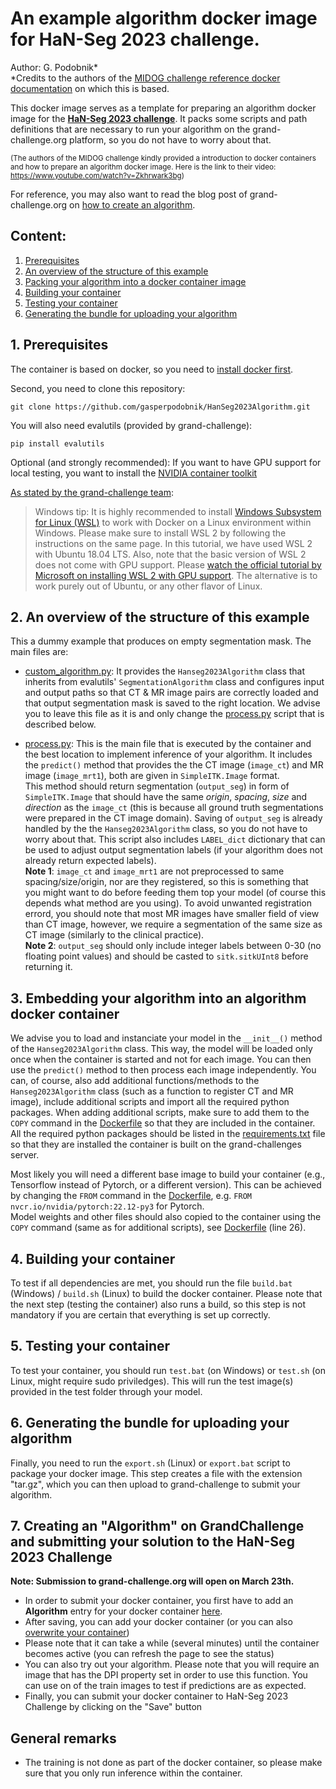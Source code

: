 # An example algorithm docker image for HaN-Seg 2023 challenge.

Author: G. Podobnik*\
*Credits to the authors of the [MIDOG challenge reference docker documentation](https://github.com/DeepPathology/MIDOG_reference_docker) on which this is based.

This docker image serves as a template for preparing an algorithm docker image for the **[HaN-Seg 2023 challenge](https://han-seg2023.grand-challenge.org/)**. It packs some scripts and path definitions that are necessary to run your algorithm on the grand-challenge.org platform, so you do not have to worry about that.

<sub>(The authors of the MIDOG challenge kindly provided a introduction to docker containers and how to prepare an algorithm docker image. Here is the link to their video: https://www.youtube.com/watch?v=Zkhrwark3bg)</sub>

For reference, you may also want to read the blog post of grand-challenge.org on [how to create an algorithm](https://grand-challenge.org/blogs/create-an-algorithm/).

## Content:
1. [Prerequisites](#prerequisites)
2. [An overview of the structure of this example](#overview)
3. [Packing your algorithm into a docker container image](#todocker)
4. [Building your container](#build)
5. [Testing your container](#test)
6. [Generating the bundle for uploading your algorithm](#export)

## 1. Prerequisites <a name="prerequisites"></a>

The container is based on docker, so you need to [install docker first](https://www.docker.com/get-started). 

Second, you need to clone this repository:
```
git clone https://github.com/gasperpodobnik/HanSeg2023Algorithm.git
```

You will also need evalutils (provided by grand-challenge):
```
pip install evalutils
```

Optional (and strongly recommended): If you want to have GPU support for local testing, you want to install the [NVIDIA container toolkit](https://docs.nvidia.com/datacenter/cloud-native/container-toolkit/install-guide.html)

[As stated by the grand-challenge team](https://grand-challenge.org/documentation/setting-up-wsl-with-gpu-support-for-windows-11/):
>Windows tip: It is highly recommended to install [Windows Subsystem for Linux (WSL)](https://docs.microsoft.com/en-us/windows/wsl/install-win10) to work with Docker on a Linux environment within Windows. Please make sure to install WSL 2 by following the instructions on the same page. In this tutorial, we have used WSL 2 with Ubuntu 18.04 LTS. Also, note that the basic version of WSL 2 does not come with GPU support. Please [watch the official tutorial by Microsoft on installing WSL 2 with GPU support](https://www.youtube.com/watch?v=PdxXlZJiuxA). The alternative is to work purely out of Ubuntu, or any other flavor of Linux.

## 2. An overview of the structure of this example <a name="overview"></a>

This a dummy example that produces on empty segmentation mask. The main files are:
- [custom_algorithm.py](custom_algorithm.py): It provides the `Hanseg2023Algorithm` class that inherits from evalutils' `SegmentationAlgorithm` class and configures input and output paths so that CT & MR image pairs are correctly loaded and that output segmentation mask is saved to the right location. We advise you to leave this file as it is and only change the [process.py](process.py) script that is described below. 

- [process.py](process.py): This is the main file that is executed by the container and the best location to implement inference of your algorithm. It includes the `predict()` method that provides the the CT image (`image_ct`) and MR image (`image_mrt1`), both are given in `SimpleITK.Image` format. \
This method should return segmentation (`output_seg`) in form of `SimpleITK.Image` that should have the same *origin*, *spacing*, *size* and *direction* as the `image_ct` (this is because all ground truth segmentations were prepared in the CT image domain). Saving of `output_seg` is already handled by the the `Hanseg2023Algorithm` class, so you do not have to worry about that. This script also includes `LABEL_dict` dictionary that can be used to adjust output segmentation labels (if your algorithm does not already return expected labels).\
**Note 1**: `image_ct` and `image_mrt1` are not preprocessed to same spacing/size/origin, nor are they registered, so this is something that you might want to do before feeding them top your model (of course this depends what method are you using). To avoid unwanted registration errord, you should note that most MR images have smaller field of view than CT image, however, we require a segmentation of the same size as CT image (similarly to the clinical practice).\
**Note 2**: `output_seg` should only include integer labels between 0-30 (no floating point values) and should be casted to `sitk.sitkUInt8` before returning it. 

## 3. Embedding your algorithm into an algorithm docker container <a name="todocker"></a>

We advise you to load and instanciate your model in the `__init__()` method of the `Hanseg2023Algorithm` class. This way, the model will be loaded only once when the container is started and not for each image. You can then use the `predict()` method to then process each image independently. You can, of course, also add additional functions/methods to the `Hanseg2023Algorithm` class (such as a function to register CT and MR image), include additional scripts and import all the required python packages. When adding additional scripts, make sure to add them to the `COPY` command in the [Dockerfile](Dockerfile) so that they are included in the container. All the required python packages should be listed in the [requirements.txt](requirements.txt) file so that they are installed the container is built on the grand-challenges server.


Most likely you will need a different base image to build your container (e.g., Tensorflow instead of Pytorch, or a different version). This can be achieved by changing the `FROM` command in the [Dockerfile](Dockerfile), e.g. `FROM nvcr.io/nvidia/pytorch:22.12-py3` for Pytorch.\
Model weights and other files should also copied to the container using the `COPY` command (same as for additional scripts), see [Dockerfile](Dockerfile#L26) (line 26).

## 4. Building your container <a name="build"></a>

To test if all dependencies are met, you should run the file `build.bat` (Windows) / `build.sh` (Linux) to build the docker container. Please note that the next step (testing the container) also runs a build, so this step is not mandatory if you are certain that everything is set up correctly.

## 5. Testing your container <a name="test"></a>

To test your container, you should run `test.bat` (on Windows) or `test.sh` (on Linux, might require sudo priviledges). This will run the test image(s) provided in the test folder through your model. 
## 6. Generating the bundle for uploading your algorithm <a name="export"></a>

Finally, you need to run the `export.sh` (Linux) or `export.bat` script to package your docker image. This step creates a file with the extension "tar.gz", which you can then upload to grand-challenge to submit your algorithm.

## 7. Creating an "Algorithm" on GrandChallenge and submitting your solution to the HaN-Seg 2023 Challenge

**Note: Submission to grand-challenge.org will open on March 23th.**

- In order to submit your docker container, you first have to add an **Algorithm** entry for your docker container [here](https://han-seg2023.grand-challenge.org/evaluation/preliminary-test-phase/submissions/create/).
- After saving, you can add your docker container (or you can also [overwrite your container](https://grand-challenge.org/documentation/exporting-the-container/))
- Please note that it can take a while (several minutes) until the container becomes active (you can refresh the page to see the status)
- You can also try out your algorithm. Please note that you will require an image that has the DPI property set in order to use this function. You can use on of the train images to test if predictions are as expected.
- Finally, you can submit your docker container to HaN-Seg 2023 Challenge by clicking on the "Save" button

## General remarks
- The training is not done as part of the docker container, so please make sure that you only run inference within the container.